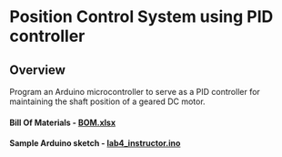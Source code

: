 # Position Control System using PID controller

## Overview
Program an Arduino microcontroller to serve as a PID controller for maintaining the shaft position
of a geared DC motor.

#### Bill Of Materials - [BOM.xlsx]()
#### Sample Arduino sketch - [lab4_instructor.ino]()
